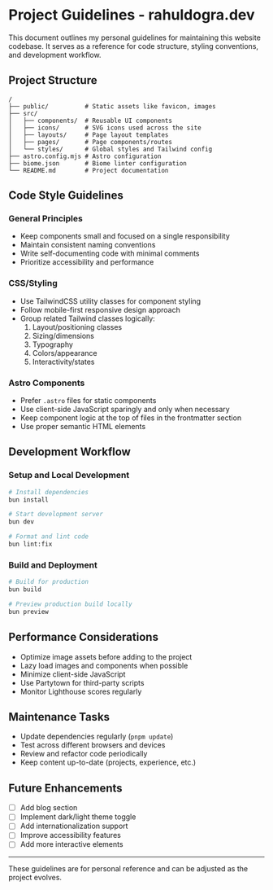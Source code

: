 # Project Guidelines - rahuldogra.dev

This document outlines my personal guidelines for maintaining this website codebase. It serves as a reference for code structure, styling conventions, and development workflow.

## Project Structure

```
/
├── public/          # Static assets like favicon, images
├── src/
│   ├── components/  # Reusable UI components
│   ├── icons/       # SVG icons used across the site
│   ├── layouts/     # Page layout templates
│   ├── pages/       # Page components/routes
│   └── styles/      # Global styles and Tailwind config
├── astro.config.mjs # Astro configuration
├── biome.json       # Biome linter configuration
└── README.md        # Project documentation
```

## Code Style Guidelines

### General Principles
- Keep components small and focused on a single responsibility
- Maintain consistent naming conventions
- Write self-documenting code with minimal comments
- Prioritize accessibility and performance

### CSS/Styling
- Use TailwindCSS utility classes for component styling
- Follow mobile-first responsive design approach
- Group related Tailwind classes logically:
  1. Layout/positioning classes
  2. Sizing/dimensions
  3. Typography
  4. Colors/appearance
  5. Interactivity/states

### Astro Components
- Prefer `.astro` files for static components
- Use client-side JavaScript sparingly and only when necessary
- Keep component logic at the top of files in the frontmatter section
- Use proper semantic HTML elements

## Development Workflow

### Setup and Local Development
```bash
# Install dependencies
bun install

# Start development server
bun dev

# Format and lint code
bun lint:fix
```

### Build and Deployment
```bash
# Build for production
bun build

# Preview production build locally
bun preview
```

## Performance Considerations

- Optimize image assets before adding to the project
- Lazy load images and components when possible
- Minimize client-side JavaScript
- Use Partytown for third-party scripts
- Monitor Lighthouse scores regularly

## Maintenance Tasks

- Update dependencies regularly (`pnpm update`)
- Test across different browsers and devices
- Review and refactor code periodically
- Keep content up-to-date (projects, experience, etc.)

## Future Enhancements

- [ ] Add blog section
- [ ] Implement dark/light theme toggle
- [ ] Add internationalization support
- [ ] Improve accessibility features
- [ ] Add more interactive elements

---

These guidelines are for personal reference and can be adjusted as the project evolves. 